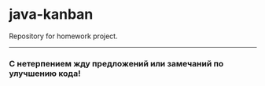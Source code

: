 # java-kanban
Repository for homework project.



----------
### С нетерпением жду предложений или замечаний по улучшению кода! 
